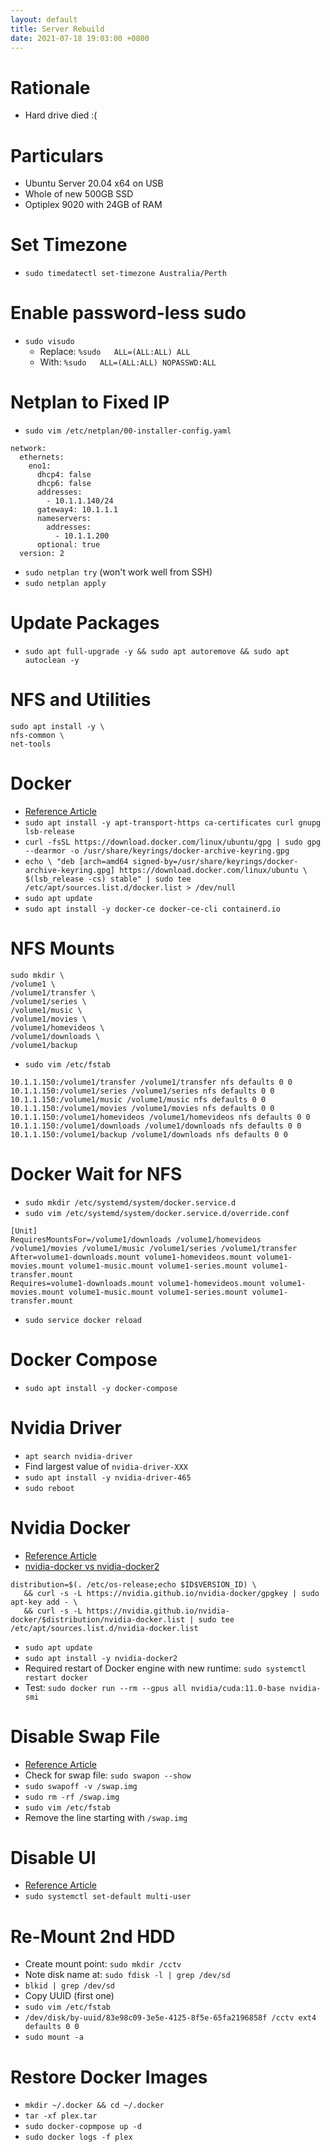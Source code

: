 ```yaml
---
layout: default
title: Server Rebuild
date: 2021-07-18 19:03:00 +0800
---
```


# Rationale
- Hard drive died :(

# Particulars
- Ubuntu Server 20.04 x64 on USB
- Whole of new 500GB SSD
- Optiplex 9020 with 24GB of RAM

# Set Timezone
- `sudo timedatectl set-timezone Australia/Perth`

# Enable password-less sudo
- `sudo visudo`
  - Replace: `%sudo   ALL=(ALL:ALL) ALL`
  - With: `%sudo   ALL=(ALL:ALL) NOPASSWD:ALL`

# Netplan to Fixed IP
- `sudo vim /etc/netplan/00-installer-config.yaml`
```
network:
  ethernets:
    eno1:
      dhcp4: false
      dhcp6: false
      addresses:
        - 10.1.1.140/24
      gateway4: 10.1.1.1
      nameservers:
        addresses:
          - 10.1.1.200
      optional: true
  version: 2
```
- `sudo netplan try` (won't work well from SSH)
- `sudo netplan apply`

# Update Packages
- `sudo apt full-upgrade -y && sudo apt autoremove && sudo apt autoclean -y`

# NFS and Utilities
```
sudo apt install -y \
nfs-common \
net-tools
```

# Docker
- [Reference Article](https://docs.docker.com/engine/install/ubuntu/#install-using-the-repository)
- `sudo apt install -y apt-transport-https ca-certificates curl gnupg lsb-release`
- `curl -fsSL https://download.docker.com/linux/ubuntu/gpg | sudo gpg --dearmor -o /usr/share/keyrings/docker-archive-keyring.gpg`
- `echo \
  "deb [arch=amd64 signed-by=/usr/share/keyrings/docker-archive-keyring.gpg] https://download.docker.com/linux/ubuntu \
  $(lsb_release -cs) stable" | sudo tee /etc/apt/sources.list.d/docker.list > /dev/null`
- `sudo apt update`
- `sudo apt install -y docker-ce docker-ce-cli containerd.io`

# NFS Mounts
```
sudo mkdir \
/volume1 \
/volume1/transfer \
/volume1/series \
/volume1/music \
/volume1/movies \
/volume1/homevideos \
/volume1/downloads \
/volume1/backup
```
- `sudo vim /etc/fstab`
```
10.1.1.150:/volume1/transfer /volume1/transfer nfs defaults 0 0
10.1.1.150:/volume1/series /volume1/series nfs defaults 0 0
10.1.1.150:/volume1/music /volume1/music nfs defaults 0 0
10.1.1.150:/volume1/movies /volume1/movies nfs defaults 0 0
10.1.1.150:/volume1/homevideos /volume1/homevideos nfs defaults 0 0
10.1.1.150:/volume1/downloads /volume1/downloads nfs defaults 0 0
10.1.1.150:/volume1/backup /volume1/downloads nfs defaults 0 0
```

# Docker Wait for NFS
- `sudo mkdir /etc/systemd/system/docker.service.d`
- `sudo vim /etc/systemd/system/docker.service.d/override.conf`
```
[Unit]
RequiresMountsFor=/volume1/downloads /volume1/homevideos /volume1/movies /volume1/music /volume1/series /volume1/transfer
After=volume1-downloads.mount volume1-homevideos.mount volume1-movies.mount volume1-music.mount volume1-series.mount volume1-transfer.mount
Requires=volume1-downloads.mount volume1-homevideos.mount volume1-movies.mount volume1-music.mount volume1-series.mount volume1-transfer.mount
```
- `sudo service docker reload`

# Docker Compose
- `sudo apt install -y docker-compose`

# Nvidia Driver
- `apt search nvidia-driver`
- Find largest value of `nvidia-driver-XXX`
- `sudo apt install -y nvidia-driver-465`
- `sudo reboot`

# Nvidia Docker
- [Reference Article](https://docs.nvidia.com/datacenter/cloud-native/container-toolkit/install-guide.html#docker)
- [nvidia-docker vs nvidia-docker2](https://github.com/NVIDIA/nvidia-docker/issues/1268#issuecomment-632692949)
```
distribution=$(. /etc/os-release;echo $ID$VERSION_ID) \
   && curl -s -L https://nvidia.github.io/nvidia-docker/gpgkey | sudo apt-key add - \
   && curl -s -L https://nvidia.github.io/nvidia-docker/$distribution/nvidia-docker.list | sudo tee /etc/apt/sources.list.d/nvidia-docker.list
```
- `sudo apt update`
- `sudo apt install -y nvidia-docker2`
- Required restart of Docker engine with new runtime: `sudo systemctl restart docker`
- Test: `sudo docker run --rm --gpus all nvidia/cuda:11.0-base nvidia-smi`

# Disable Swap File
- [Reference Article](https://www.tecmint.com/add-swap-space-on-ubuntu/)
- Check for swap file: `sudo swapon --show`
- `sudo swapoff -v /swap.img`
- `sudo rm -rf /swap.img`
- `sudo vim /etc/fstab`
- Remove the line starting with `/swap.img`

# Disable UI
- [Reference Article](https://linuxconfig.org/how-to-disable-enable-gui-on-boot-in-ubuntu-20-04-focal-fossa-linux-desktop)
- `sudo systemctl set-default multi-user`

# Re-Mount 2nd HDD
- Create mount point: `sudo mkdir /cctv`
- Note disk name at: `sudo fdisk -l | grep /dev/sd`
- `blkid | grep /dev/sd`
- Copy UUID (first one)
- `sudo vim /etc/fstab`
- `/dev/disk/by-uuid/83e98c09-3e5e-4125-8f5e-65fa2196858f /cctv ext4 defaults 0 0`
- `sudo mount -a`

# Restore Docker Images
- `mkdir ~/.docker && cd ~/.docker`
- `tar -xf plex.tar`
- `sudo docker-copmpose up -d`
- `sudo docker logs -f plex`
